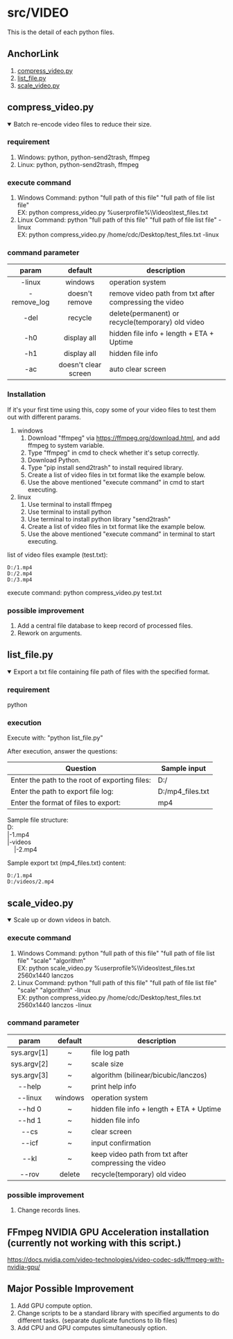 # src/VIDEO

This is the detail of each python files.

## AnchorLink

1. [compress_video.py](#1)
2. [list_file.py](#2)
3. [scale_video.py](#3)

## <a name="1"></a>compress_video.py

<details open>
<summary>Batch re-encode video files to reduce their size.</summary>

### requirement

1. Windows: python, python-send2trash, ffmpeg
2. Linux: python, python-send2trash, ffmpeg

### execute command

1. Windows Command: python "full path of this file" "full path of file list file"<br>
EX: python compress_video.py %userprofile%\Videos\test_files.txt
2. Linux Command: python "full path of this file" "full path of file list file" -linux<br>
EX: python compress_video.py /home/cdc/Desktop/test_files.txt -linux

### command parameter

|    param    |       default        | description                                            |
| :---------: | :------------------: | ------------------------------------------------------ |
|   -linux    |       windows        | operation system                                       |
| -remove_log |    doesn't remove    | remove video path from txt after compressing the video |
|    -del     |       recycle        | delete(permanent) or recycle(temporary) old video      |
|     -h0     |     display all      | hidden file info + length + ETA + Uptime               |
|     -h1     |     display all      | hidden file info                                       |
|     -ac     | doesn't clear screen | auto clear screen                                      |

### Installation

If it's your first time using this, copy some of your video files to test them out with different params.

1. windows
    1. Download "ffmpeg" via <https://ffmpeg.org/download.html>, and add ffmpeg to system variable.
    2. Type "ffmpeg" in cmd to check whether it's setup correctly.
    3. Download Python.
    4. Type "pip install send2trash" to install required library.
    5. Create a list of video files in txt format like the example below.
    6. Use the above mentioned "execute command" in cmd to start executing.
2. linux
    1. Use terminal to install ffmpeg
    2. Use terminal to install python
    3. Use terminal to install python library "send2trash"
    4. Create a list of video files in txt format like the example below.
    5. Use the above mentioned "execute command" in terminal to start executing.

list of video files example (test.txt):

```
D:/1.mp4
D:/2.mp4
D:/3.mp4
```

execute command: python compress_video.py test.txt

### possible improvement

1. Add a central file database to keep record of processed files.
2. Rework on arguments.

</details>

## <a name="2"></a>list_file.py

<details open>
<summary>Export a txt file containing file path of files with the specified format.</summary>

### requirement

python

### execution

Execute with: "python list_file.py"

After execution, answer the questions:

| Question                                       | Sample input     |
| ---------------------------------------------- | ---------------- |
| Enter the path to the root of exporting files: | D:/              |
| Enter the path to export file log:             | D:/mp4_files.txt |
| Enter the format of files to export:           | mp4              |

Sample file structure:<br>
D:<br>
|-1.mp4<br>
|-videos<br>
&nbsp;&nbsp;&nbsp;&nbsp;|-2.mp4<br>

Sample export txt (mp4_files.txt) content:

```
D:/1.mp4
D:/videos/2.mp4
```

</details>

## <a name="3"></a>scale_video.py

<details open>
<summary>Scale up or down videos in batch.</summary>

### execute command

1. Windows Command: python "full path of this file" "full path of file list file" "scale" "algorithm"<br>
EX: python scale_video.py %userprofile%\Videos\test_files.txt 2560x1440 lanczos
1. Linux Command: python "full path of this file" "full path of file list file" "scale" "algorithm" -linux<br>
EX: python compress_video.py /home/cdc/Desktop/test_files.txt 2560x1440 lanczos -linux

### command parameter

|    param    | default | description                                            |
| :---------: | :-----: | ------------------------------------------------------ |
| sys.argv[1] |    ~    | file log path                                          |
| sys.argv[2] |    ~    | scale size                                             |
| sys.argv[3] |    ~    | algorithm (bilinear/bicubic/lanczos)                   |
|   --help    |    ~    | print help info                                        |
|   --linux   | windows | operation system                                       |
|   --hd 0    |    ~    | hidden file info + length + ETA + Uptime               |
|   --hd 1    |    ~    | hidden file info                                       |
|    --cs     |    ~    | clear screen                                           |
|    --icf    |    ~    | input confirmation                                     |
|    --kl     |    ~    | keep video path from txt after compressing the video |
|    --rov    | delete  | recycle(temporary) old video                           |


### possible improvement

1. Change records lines.

</details>

## FFmpeg NVIDIA GPU Acceleration installation (currently not working with this script.)

<https://docs.nvidia.com/video-technologies/video-codec-sdk/ffmpeg-with-nvidia-gpu/>

## Major Possible Improvement

1. Add GPU compute option.
2. Change scripts to be a standard library with specified arguments to do different tasks. (separate duplicate functions to lib files)
3. Add CPU and GPU computes simultaneously option.

